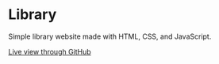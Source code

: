# Library
Simple library website made with HTML, CSS, and JavaScript.

<p><a href="https://liambaldyga.github.io/Library/">Live view through GitHub</a></p>